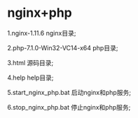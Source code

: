 # nginx+php

1.nginx-1.11.6 					nginx目录;

2.php-7.1.0-Win32-VC14-x64 		php目录;

3.html							源码目录;

4.help							help目录;

5.start_nginx_php.bat			启动nginx和php服务;

6.stop_nginx_php.bat			停止nginx和php服务;